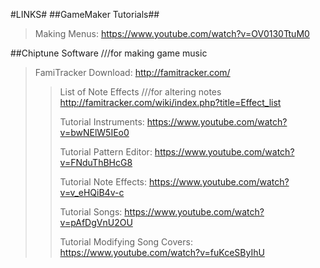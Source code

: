 #LINKS#
##GameMaker Tutorials##
> Making Menus: https://www.youtube.com/watch?v=OV0130TtuM0
>

##Chiptune Software ///for making game music
> FamiTracker Download: http://famitracker.com/
>> List of Note Effects ///for altering notes http://famitracker.com/wiki/index.php?title=Effect_list
>>
>> Tutorial Instruments: https://www.youtube.com/watch?v=bwNElW5IEo0
>>
>> Tutorial Pattern Editor: https://www.youtube.com/watch?v=FNduThBHcG8
>>
>> Tutorial Note Effects: https://www.youtube.com/watch?v=v_eHQiB4v-c
>>
>> Tutorial Songs: https://www.youtube.com/watch?v=pAfDgVnU2OU
>>
>> Tutorial Modifying Song Covers: https://www.youtube.com/watch?v=fuKceSByIhU
